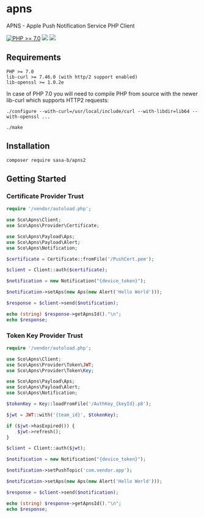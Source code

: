 # apns
APNS - Apple Push Notification Service PHP Client

[![PHP >= 7.0](https://img.shields.io/badge/php-%3E%3D%207.0-8892BF.svg?style=flat-square)](https://php.net/)
![](https://img.shields.io/packagist/v/sasa-b/apns2)
![](https://img.shields.io/packagist/l/sasa-b/apns2)

## Requirements
```
PHP >= 7.0
lib-curl >= 7.46.0 (with http/2 support enabled)
lib-openssl >= 1.0.2e
```

In case of PHP 7.0 you will need to compile PHP from source with the newer lib-curl which supports HTTP2 requests:
```
./configure --with-curl=/usr/local/include/curl --with-libdir=lib64 --with-openssl ...

./make
```


## Installation
```
composer require sasa-b/apns2
```

## Getting Started

### Certificate Provider Trust

```php
require '/vendor/autoload.php';

use Sco\Apns\Client;
use Sco\Apns\Provider\Certificate;

use Sco\Apns\Payload\Aps;
use Sco\Apns\Payload\Alert;
use Sco\Apns\Notification;

$certificate = Certificate::fromFile('/PushCert.pem');

$client = Client::auth($certificate);

$notification = new Notification("{device_token}");

$notification->setAps(new Aps(new Alert('Hello World')));

$response = $client->send($notification);

echo (string) $response->getApnsId()."\n";
echo $response;
```

### Token Key Provider Trust

```php
require '/vendor/autoload.php';

use Sco\Apns\Client;
use Sco\Apns\Provider\Token\JWT;
use Sco\Apns\Provider\Token\Key;

use Sco\Apns\Payload\Aps;
use Sco\Apns\Payload\Alert;
use Sco\Apns\Notification;

$tokenKey = Key::loadFromFile('/AuthKey_{keyId}.p8');

$jwt = JWT::with('{team_id}', $tokenKey);

if ($jwt->hasExpired()) {
    $jwt->refresh();
}

$client = Client::auth($jwt);

$notification = new Notification("{device_token}");

$notification->setPushTopic('com.vendor.app');

$notification->setAps(new Aps(new Alert('Hello World')));

$response = $client->send($notification);

echo (string) $response->getApnsId()."\n";
echo $response;
```
